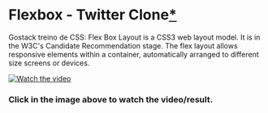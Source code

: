 # Flexbox - Twitter Clone<a href="https://css-tricks.com/snippets/css/a-guide-to-flexbox/">*</a>
Gostack treino de CSS: Flex Box Layout is a CSS3 web layout model. It is in the W3C's Candidate Recommendation stage. The flex layout allows responsive elements within a container, automatically arranged to different size screens or devices.

[![Watch the video](https://i.imgur.com/WIrKDhr.png)](https://raw.githubusercontent.com/edn9/gostack/master/flexbox/record_22-08-2019_01%3A16.mp4)
### Click in the image above to watch the video/result.
